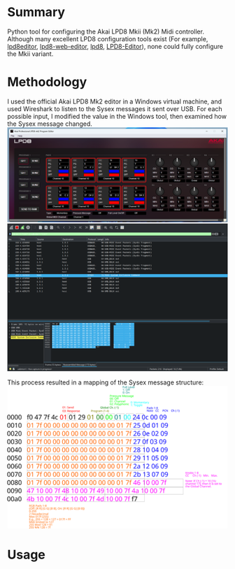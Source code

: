 
# Summary

Python tool for configuring the Akai LPD8 Mkii (Mk2) Midi controller.
Although many excellent LPD8 configuration tools exist (For example, [lpd8editor](https://github.com/charlesfleche/lpd8editor), [lpd8-web-editor](https://github.com/bennigraf/lpd8-web-editor), [lpd8](https://github.com/boomlinde/lpd8), [LPD8-Editor](https://github.com/navelpluisje/LPD8-Editor)), none could fully configure the Mkii variant.

# Methodology
I used the official Akai LPD8 Mk2 editor in a Windows virtual machine, and used Wireshark to listen to the Sysex messages it sent over USB.
For each possible input, I modified the value in the Windows tool, then examined how the Sysex message changed. 
![Official Akai LPD8 Mk2 tool](./docs/lpd8editor.png)
![Wireshark](./docs/wireshark.png)

This process resulted in a mapping of the Sysex message structure:
![Sysex message for Akai LPD8 mk2](./docs/hex_diagram.svg)

# Usage


